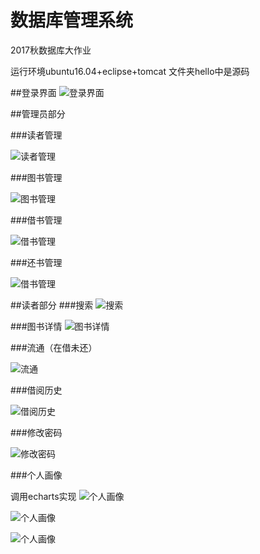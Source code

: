 # 数据库管理系统
2017秋数据库大作业

运行环境ubuntu16.04+eclipse+tomcat
文件夹hello中是源码

##登录界面
![登录界面](https://github.com/fredia/library-management-system/raw/master/img/login.png)


##管理员部分

###读者管理

![读者管理](https://github.com/fredia/library-management-system/raw/master/img/readermana.png)

###图书管理

![图书管理](https://github.com/fredia/library-management-system/raw/master/img/bookmana.png)

###借书管理

![借书管理](https://github.com/fredia/library-management-system/raw/master/img/borrowbook.png)


###还书管理

![借书管理](https://github.com/fredia/library-management-system/raw/master/img/backbook.png)


##读者部分
###搜索
![搜索](https://github.com/fredia/library-management-system/raw/master/img/search.png)


###图书详情
![图书详情](https://github.com/fredia/library-management-system/raw/master/img/xq.png)


###流通（在借未还）

![流通](https://github.com/fredia/library-management-system/raw/master/img/recordnow.png)

###借阅历史

![借阅历史](https://github.com/fredia/library-management-system/raw/master/img/recordlist.png)

###修改密码

![修改密码](https://github.com/fredia/library-management-system/raw/master/img/modifypass.png)

###个人画像

调用echarts实现
![个人画像](https://github.com/fredia/library-management-system/raw/master/img/gr1.png)


![个人画像](https://github.com/fredia/library-management-system/raw/master/img/gr2.png)


![个人画像](https://github.com/fredia/library-management-system/raw/master/img/gr3.png)
